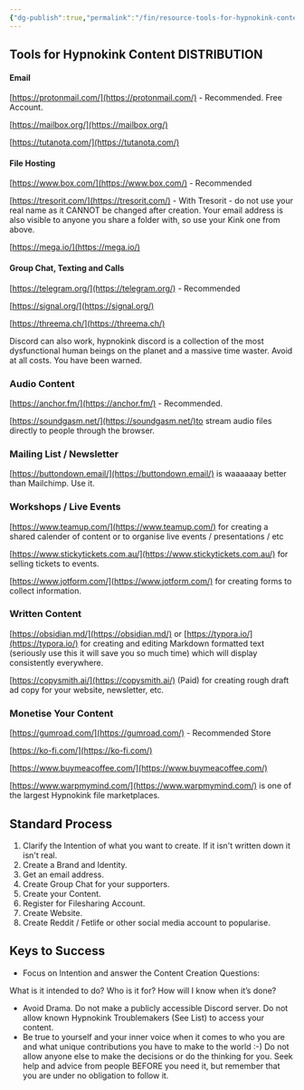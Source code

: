 ```yaml
---
{"dg-publish":true,"permalink":"/fin/resource-tools-for-hypnokink-content-distribution/","dgHomeLink":true,"dgPassFrontmatter":false}
---
```



## Tools for Hypnokink Content DISTRIBUTION

#### Email

[https://protonmail.com/](https://protonmail.com/) - Recommended. Free Account.

[https://mailbox.org/](https://mailbox.org/)

[https://tutanota.com/](https://tutanota.com/)

#### File Hosting

[https://www.box.com/](https://www.box.com/) - Recommended

[https://tresorit.com/](https://tresorit.com/)  -  With Tresorit - do not use your real name as it CANNOT be changed after creation. Your email address is also visible to anyone you share a folder with, so use your Kink one from above.

[https://mega.io/](https://mega.io/)

#### Group Chat, Texting and Calls

[https://telegram.org/](https://telegram.org/) - Recommended

[https://signal.org/](https://signal.org/)

[https://threema.ch/](https://threema.ch/)

Discord can also work, hypnokink discord is a collection of the most dysfunctional human beings on the planet and a massive time waster. Avoid at all costs. You have been warned. 

### Audio Content

[https://anchor.fm/](https://anchor.fm/) - Recommended. 

[https://soundgasm.net/](https://soundgasm.net/)to stream audio files directly to people through the browser.

### Mailing List / Newsletter

[https://buttondown.email/](https://buttondown.email/) is waaaaaay better than Mailchimp. Use it.

### Workshops / Live Events

[https://www.teamup.com/](https://www.teamup.com/) for creating a shared calender of content or to organise live events / presentations / etc

[https://www.stickytickets.com.au/](https://www.stickytickets.com.au/) for selling tickets to events.

[https://www.jotform.com/](https://www.jotform.com/) for creating forms to collect information.

### Written Content

[https://obsidian.md/](https://obsidian.md/) or [https://typora.io/](https://typora.io/) for creating and editing Markdown formatted text (seriously use this it will save you so much time) which will display consistently everywhere. 

[https://copysmith.ai/](https://copysmith.ai/) (Paid) for creating rough draft ad copy for your website, newsletter, etc.

### Monetise Your Content

[https://gumroad.com/](https://gumroad.com/) - Recommended Store

[https://ko-fi.com/](https://ko-fi.com/)

[https://www.buymeacoffee.com/](https://www.buymeacoffee.com/)

[https://www.warpmymind.com/](https://www.warpmymind.com/) is one of the largest Hypnokink file marketplaces. 

## Standard Process

 1. Clarify the Intention of what you want to create. If it isn't written down it isn't real. 
 2. Create a Brand and Identity.
 3. Get an email address.
 4. Create Group Chat for your supporters.
 5. Create your Content. 
 6. Register for Filesharing Account.
 7. Create Website.
 8. Create Reddit / Fetlife or other social media account to popularise.

## Keys to Success

* Focus on Intention and answer the Content Creation Questions:

What is it intended to do?
Who is it for?
How will I know when it’s done?

* Avoid Drama. Do not make a publicly accessible Discord server. Do not allow known Hypnokink Troublemakers (See List) to access your content.
* Be true to yourself and your inner voice when it comes to who you are and what unique contributions you have to make to the world :-) Do not allow anyone else to make the decisions or do the thinking for you. Seek help and advice from people BEFORE you need it, but remember that you are under no obligation to follow it. 


